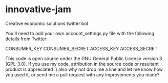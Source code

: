 # innovative-jam
Creative economic solutions twitter bot

You'll need to add your own account_settings.py file with the following details from Twitter:

CONSUMER_KEY
CONSUMER_SECRET
ACCESS_KEY
ACCESS_SECRET

This code is open source under the GNU General Public License version 3 (GPL-3.0). If you use my code, attribution in the source code or resultant product is appreciated :) also why not drop me a line and let me know how you used it, or send me a pull request with any improvements you made?
